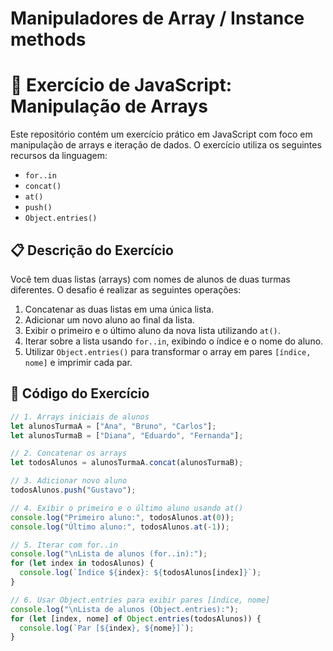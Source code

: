 # Manipuladores de Array / Instance methods
# 🧠 Exercício de JavaScript: Manipulação de Arrays

Este repositório contém um exercício prático em JavaScript com foco em manipulação de arrays e iteração de dados. O exercício utiliza os seguintes recursos da linguagem:

- `for..in`
- `concat()`
- `at()`
- `push()`
- `Object.entries()`

## 📋 Descrição do Exercício

Você tem duas listas (arrays) com nomes de alunos de duas turmas diferentes. O desafio é realizar as seguintes operações:

1. Concatenar as duas listas em uma única lista.
2. Adicionar um novo aluno ao final da lista.
3. Exibir o primeiro e o último aluno da nova lista utilizando `at()`.
4. Iterar sobre a lista usando `for..in`, exibindo o índice e o nome do aluno.
5. Utilizar `Object.entries()` para transformar o array em pares `[índice, nome]` e imprimir cada par.

## 🧪 Código do Exercício

```javascript
// 1. Arrays iniciais de alunos
let alunosTurmaA = ["Ana", "Bruno", "Carlos"];
let alunosTurmaB = ["Diana", "Eduardo", "Fernanda"];

// 2. Concatenar os arrays
let todosAlunos = alunosTurmaA.concat(alunosTurmaB);

// 3. Adicionar novo aluno
todosAlunos.push("Gustavo");

// 4. Exibir o primeiro e o último aluno usando at()
console.log("Primeiro aluno:", todosAlunos.at(0));
console.log("Último aluno:", todosAlunos.at(-1));

// 5. Iterar com for..in
console.log("\nLista de alunos (for..in):");
for (let index in todosAlunos) {
  console.log(`Índice ${index}: ${todosAlunos[index]}`);
}

// 6. Usar Object.entries para exibir pares [índice, nome]
console.log("\nLista de alunos (Object.entries):");
for (let [index, nome] of Object.entries(todosAlunos)) {
  console.log(`Par [${index}, ${nome}]`);
}
